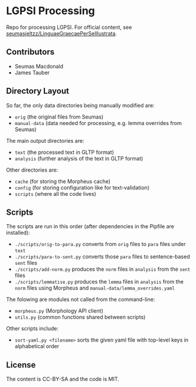# LGPSI Processing

Repo for processing LGPSI. For official content, see [seumasjeltzz/LinguaeGraecaePerSeIllustrata](https://github.com/seumasjeltzz/LinguaeGraecaePerSeIllustrata).

## Contributors

* Seumas Macdonald
* James Tauber

## Directory Layout

So far, the only data directories being manually modified are:

* `orig` (the original files from Seumas)
* `manual-data` (data needed for processing, e.g. lemma overrides from Seumas)

The main output directories are:

* `text` (the processed text in GLTP format)
* `analysis` (further analysis of the text in GLTP format)

Other directories are:

* `cache` (for storing the Morpheus cache)
* `config` (for storing configuration like for text-validation)
* `scripts` (where all the code lives)

## Scripts

The scripts are run in this order (after dependencies in the Pipfile are installed):

* `./scripts/orig-to-para.py` converts from `orig` files to `para` files under `text`
* `./scripts/para-to-sent.py` converts those `para` files to sentence-based `sent` files
* `./scripts/add-norm.py` produces the `norm` files in `analysis` from the `sent` files
* `./scripts/lemmatise.py` produces the `lemma` files in `analysis` from the `norm` files using Morpheus and `manual-data/lemma_overrides.yaml`

The folowing are modules not called from the command-line:

* `morpheus.py` (Morphology API client)
* `utils.py` (common functions shared between scripts)

Other scripts include:

* `sort-yaml.py <filename>` sorts the given yaml file with top-level keys in alphabetical order

## License

The content is CC-BY-SA and the code is MIT.
